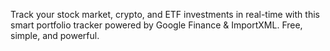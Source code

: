 Track your stock market, crypto, and ETF investments in real-time with this smart portfolio tracker powered by Google Finance & ImportXML. Free, simple, and powerful.
